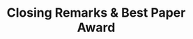---
sequence_id: 12
speaker: Organizers
title: Closing Remarks & Best Paper Award
time: 1750 - 1800
---